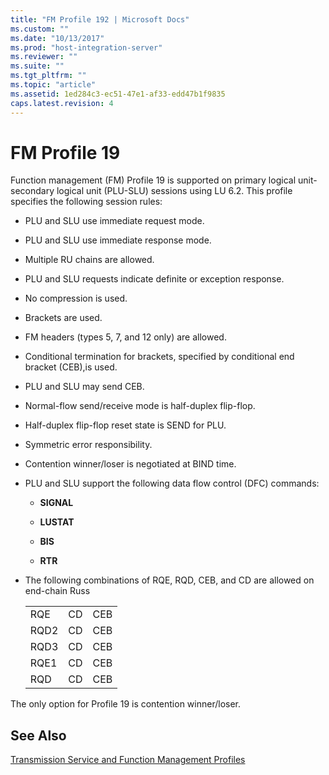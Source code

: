 ```yaml
---
title: "FM Profile 192 | Microsoft Docs"
ms.custom: ""
ms.date: "10/13/2017"
ms.prod: "host-integration-server"
ms.reviewer: ""
ms.suite: ""
ms.tgt_pltfrm: ""
ms.topic: "article"
ms.assetid: 1ed284c3-ec51-47e1-af33-edd47b1f9835
caps.latest.revision: 4
---
```

# FM Profile 19
Function management (FM) Profile 19 is supported on primary logical unit-secondary logical unit (PLU-SLU) sessions using LU 6.2. This profile specifies the following session rules:  
  
-   PLU and SLU use immediate request mode.  
  
-   PLU and SLU use immediate response mode.  
  
-   Multiple RU chains are allowed.  
  
-   PLU and SLU requests indicate definite or exception response.  
  
-   No compression is used.  
  
-   Brackets are used.  
  
-   FM headers (types 5, 7, and 12 only) are allowed.  
  
-   Conditional termination for brackets, specified by conditional end bracket (CEB),is used.  
  
-   PLU and SLU may send CEB.  
  
-   Normal-flow send/receive mode is half-duplex flip-flop.  
  
-   Half-duplex flip-flop reset state is SEND for PLU.  
  
-   Symmetric error responsibility.  
  
-   Contention winner/loser is negotiated at BIND time.  
  
-   PLU and SLU support the following data flow control (DFC) commands:  
  
    -   **SIGNAL**  
  
    -   **LUSTAT**  
  
    -   **BIS**  
  
    -   **RTR**  
  
-   The following combinations of RQE, RQD, CEB, and CD are allowed on end-chain Russ  
  
    ||||  
    |-|-|-|  
    |RQE|CD|CEB|  
    |RQD2|CD|CEB|  
    |RQD3|CD|CEB|  
    |RQE1|CD|CEB|  
    |RQD|CD|CEB|  
  
 The only option for Profile 19 is contention winner/loser.  
  
## See Also  
 [Transmission Service and Function Management Profiles](../core/transmission-service-and-function-management-profiles.md)